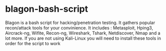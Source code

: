 # blagon-bash-script
Blagon is a bash script for hacking/penetration testing. 
It gathers popular recon/attack tools for your convinience. 
It includes : Metasploit, Hping3, Aircrack-ng, Wifite, Recon-ng, Wireshark, Tshark, Netdiscover, Nmap and a lot more.
If you are not using Kali-Linux you will need to install these tools in order for the script to work
